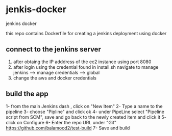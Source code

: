 # jenkis-docker
jenkins docker

this repo contains Dockerfile for creating a jenkins deployment using docker
## connect to the jenkins server 
1. after obtaing the IP adddress of the ec2 instance using port 8080
2. after login using the credential found in install.sh navigate to manage jenkins --> manage credentials --> global
3. change the aws and docker credentials



## build the app

1- from the main Jenkins dash , click on "New Item"
2- Type a name to the pipeline
3- choose "Pipline" and click ok
4- under PipeLine select "Pipeline script from SCM", save and go back to the newly created item and click it
5- click on Configure 
6- Enter the repo URL under "Git" https://github.com/balamood2/test-build
7- Save and build


